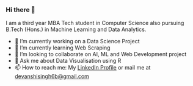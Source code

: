 ### Hi there 👋

I am a third year MBA Tech student in Computer Science also pursuing B.Tech (Hons.) in Machine Learning and Data Analytics.

- 🔭 I’m currently working on a Data Science Project
- 🌱 I’m currently learning Web Scraping
- 👯 I’m looking to collaborate on AI, ML and Web Development project
- 💬 Ask me about Data Visualisation using R
- 📫 How to reach me: My [LinkedIn Profile](https://www.linkedin.com/in/devanshi-singh-88a852176/) or mail me at devanshisingh6b@gmail.com
